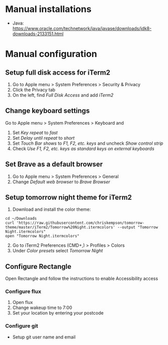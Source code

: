 # Manual installations
* Java: https://www.oracle.com/technetwork/java/javase/downloads/jdk8-downloads-2133151.html

# Manual configuration

## Setup full disk access for iTerm2

1. Go to Apple menu > System Preferences > Security & Privacy
2. Click the Privacy tab
3. On the left, find _Full Disk Access_ and add _iTerm2_

## Change keyboard settings

Go to Apple menu > System Preferences > Keyboard and

1. Set _Key repeat_ to _fast_
2. Set _Delay until repeat_ to _short_
3. Set _Touch Bar shows_ to _F1, F2, etc. keys_ and uncheck _Show control strip_
4. Check _Use F1, F2, etc. keys as standard keys on external keyboards_

## Set Brave as a default browser

1. Go to Apple menu > System Preferences > General
2. Change _Default web browser_ to _Brave Browser_

## Setup tomorrow night theme for iTerm2

1. Download and install the color theme:

```
cd ~/Downloads
curl 'https://raw.githubusercontent.com/chriskempson/tomorrow-theme/master/iTerm2/Tomorrow%20Night.itermcolors' --output "Tomorrow Night.itermcolors"
open "Tomorrow Night.itermcolors"
```

2. Go to iTerm2 Preferences (CMD+,) > Profiles > Colors
3. Under _Color presets_ select _Tomorrow Night_

## Configure Rectangle

Open Rectangle and follow the instructions to enable Accessibility access

### Configure flux

1. Open flux
2. Change wakeup time to 7:00
3. Set your location by entering your postcode

### Configure git

* Setup git user name and email

